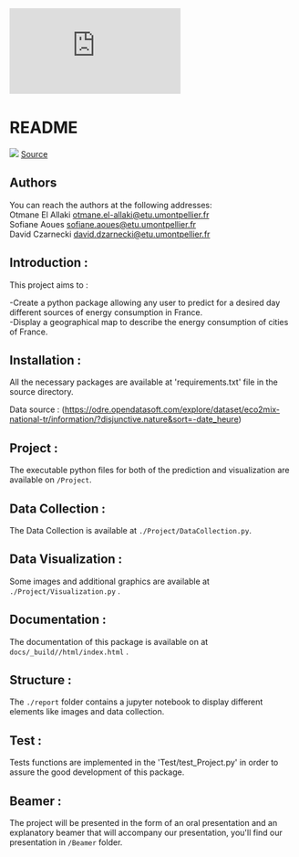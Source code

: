 


![](https://github.com/otmaneelallaki/HAX712X-DOS/blob/main/Beamer/carte_de_france.pdf)


# README


![](https://steemitimages.com/DQmayAXp98wA7UoqzyhxhTwfx74ko8vGBm5MJw2nfVdq7AT/signature.rox%20xsmall.png)
[Source](https://fontmeme.com/signature-fonts/)


## Authors

You can reach the authors at the following addresses: <br/>
Otmane El Allaki otmane.el-allaki@etu.umontpellier.fr <br/>
Sofiane Aoues  sofiane.aoues@etu.umontpellier.fr <br/>
David Czarnecki  david.dzarnecki@etu.umontpellier.fr

## Introduction : 
This project aims to : <br/>

-Create  a python package allowing any user to predict for a desired day different sources of energy consumption in France. <br/>
-Display a geographical map to describe the energy consumption of cities of France.

## Installation : 
All the necessary packages are available at 'requirements.txt' file in the source directory.
<br/>

Data source :  (https://odre.opendatasoft.com/explore/dataset/eco2mix-national-tr/information/?disjunctive.nature&sort=-date_heure)
## Project : 
The executable python files for both of the prediction and visualization are available on `/Project`.
## Data Collection : 
The Data Collection is available at ` ./Project/DataCollection.py `.
## Data Visualization : 
Some images and additional graphics are available at ` ./Project/Visualization.py` . 

## Documentation : 
The documentation of this package is available on at `docs/_build//html/index.html` .
## Structure : 
The `./report` folder contains a jupyter notebook to display different elements like images and data collection.
## Test : 
Tests functions are implemented in the 'Test/test_Project.py' in order to assure the good development of this package.
## Beamer : 
The project will be presented in the form of an oral presentation and an explanatory beamer that will accompany our presentation, you'll find our presentation in `/Beamer` folder.
